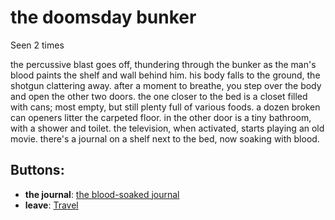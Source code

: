 # the doomsday bunker

Seen 2 times

the percussive blast goes off, thundering through the bunker as the man's blood paints the shelf and wall behind him. his body falls to the ground, the shotgun clattering away. after a moment to breathe, you step over the body and open the other two doors. the one closer to the bed is a closet filled with cans; most empty, but still plenty full of various foods. a dozen broken can openers litter the carpeted floor. in the other door is a tiny bathroom, with a shower and toilet. the television, when activated, starts playing an old movie. there's a journal on a shelf next to the bed, now soaking with blood.

## Buttons:

- **the journal**: [the blood-soaked journal](the-blood-soaked-journal-Ne415o3.md)
- **leave**: [Travel](Travel-travel.md)
